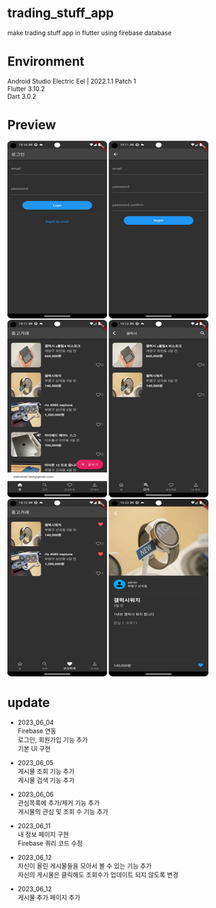 # trading_stuff_app
make trading stuff app in flutter using firebase database

# Environment
Android Studio Electric Eel | 2022.1.1 Patch 1 <br>
Flutter 3.10.2 <br>
Dart 3.0.2 <br>

# Preview
<p align="left"><img src="shop_app_01.png" width="225" height="400"/>
<img src="shop_app_02.png" width="225" height="400"/>
<img src="shop_app_03.png" width="225" height="400"/>
<img src="shop_app_04.png" width="225" height="400"/>
<img src="shop_app_05.png" width="225" height="400"/>
<img src="shop_app_06.png" width="225" height="400"/></p>

# update
* 2023_06_04 <br>
  Firebase 연동 <br>
  로그인, 회원가입 기능 추가 <br>
  기본 UI 구현 <br>

* 2023_06_05 <br>
  게시물 조회 기능 추가 <br>
  게시물 검색 기능 추가 <br>

* 2023_06_06 <br>
  관심목록에 추가/제거 기능 추가<br>
  게시물의 관심 및 조회 수 기능 추가 <br>

* 2023_06_11 <br>
  내 정보 페이지 구현 <br>
  Firebase 쿼리 코드 수정 <br>

* 2023_06_12 <br>
  자신이 올린 게시물들을 모아서 볼 수 있는 기능 추가<br>
  자신의 게시물은 클릭해도 조회수가 업데이트 되지 않도록 변경

* 2023_06_12 <br>
  게시물 추가 페이지 추가 <br>

